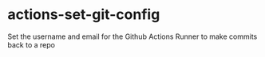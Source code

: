 # actions-set-git-config
Set the username and email for the Github Actions Runner to make commits back to a repo
